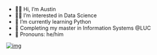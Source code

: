 - 🙋‍♂️ Hi, I’m Austin
- 🙆‍♂️ I’m interested in Data Science
- 🌵 I’m currently learning Python
- 🏫 Completing my master in Information Systems @LUC
- 🖖 Pronouns: he/him



[![img](https://img.shields.io/badge/LinkedIn-0077B5?style=for-the-badge&logo=linkedin&logoColor=white)](https://www.linkedin.com/in/austinfang-aa/)

<!---
AustinF02/AustinF02 is a ✨ special ✨ repository because its `README.md` (this file) appears on your GitHub profile.
You can click the Preview link to take a look at your changes.
--->
